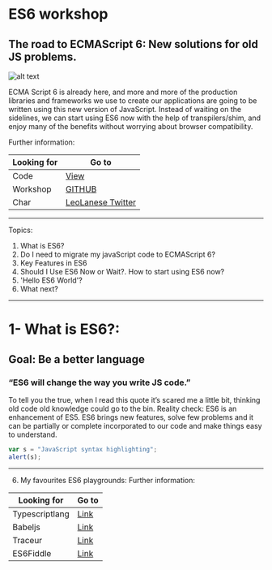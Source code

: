 # ES6 workshop
## The road to ECMAScript 6: New solutions for old JS problems.

![alt text](https://farm8.staticflickr.com/7306/16407404782_8b9c57eab3_m.jpg "Logo Title Text 1")

ECMA Script 6 is already here, and more and more of the production libraries and frameworks we use to create our applications are going to be written using this new version of JavaScript. Instead of waiting on the sidelines, we can start using ES6 now with the help of transpilers/shim, and enjoy many of the benefits without worrying about browser compatibility.

Further information:

Looking for   | Go to
------------- | -------------
Code          | [View](https://www.google.com) 
Workshop      | [GITHUB](https://github.com/sirwilliam/ES6_workshop.git) 
Char       | [LeoLanese Twitter](https://twitter.com/leolaneseltd) 

----

Topics:

1. What is ES6? 
2. Do I need to migrate my javaScript code to ECMAScript 6?
3. Key Features in ES6
4. Should I Use ES6 Now or Wait?. How to start using ES6 now?
5. 'Hello ES6 World'?
6. What next?

----
# 1- What is ES6?: 

## Goal: Be a better language

### “ES6 will change the way you write JS code.”

To tell you the true, when I read this quote it’s scared me a little bit, thinking old code old knowledge could go to the bin.
Reality check: ES6 is an enhancement of ES5. ES6 brings new features, solve few problems and it can be partially or complete incorporated to our code and make things easy to understand.


> 

```javascript
var s = "JavaScript syntax highlighting";
alert(s);
```


---
6) My favourites ES6 playgrounds:
Further information:

Looking for   | Go to
------------- | -------------
Typescriptlang          | [Link](http://www.typescriptlang.org/Playground)
Babeljs          | [Link](https://babeljs.io/repl/)
Traceur      | [Link](http://google.github.io/traceur-compiler/demo/repl.html#)
ES6Fiddle       | [Link](http://www.es6fiddle.net/)



